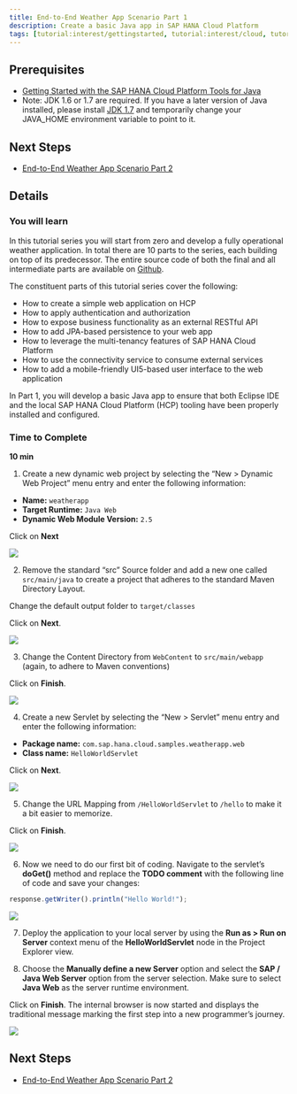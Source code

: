 ```yaml
---
title: End-to-End Weather App Scenario Part 1
description: Create a basic Java app in SAP HANA Cloud Platform
tags: [tutorial:interest/gettingstarted, tutorial:interest/cloud, tutorial:product/hcp, tutorial:technology/java]
---
```


## Prerequisites  
 - [Getting Started with the SAP HANA Cloud Platform Tools for Java](https://hcp.sap.com/developers/TutorialCatalog/jav100_01_java_setup_eclipse.html)
 - Note: JDK 1.6 or 1.7 are required. If you have a later version of Java installed, please install [JDK 1.7](http://www.oracle.com/technetwork/pt/java/javase/downloads/jdk7-downloads-1880260.html) and temporarily change your JAVA_HOME environment variable to point to it.

## Next Steps
 - [End-to-End Weather App Scenario Part 2](http://go.sap.com/developer/tutorials/hcp-java-weatherapp-part2.html)
 
## Details
### You will learn  
In this tutorial series you will start from zero and develop a fully operational weather application. In total there are 10 parts to the series, each building on top of its predecessor. The entire source code of both the final and all intermediate parts are available on [Github](https://github.com/SAP/cloud-weatherapp).


The constituent parts of this tutorial series cover the following:

 - How to create a simple web application on HCP
 - How to apply authentication and authorization
 - How to expose business functionality as an external RESTful API
 - How to add JPA-based persistence to your web app
 - How to leverage the multi-tenancy features of SAP HANA Cloud Platform
 - How to use the connectivity service to consume external services
 - How to add a mobile-friendly UI5-based user interface to the web application

In Part 1, you will develop a basic Java app to ensure that both Eclipse IDE and the local SAP HANA Cloud Platform (HCP) tooling have been properly installed and configured.

### Time to Complete
**10 min**

1. Create a new dynamic web project by selecting the “New > Dynamic Web Project” menu entry and enter the following information:

 - **Name:** `weatherapp`
 - **Target Runtime:** `Java Web`
 - **Dynamic Web Module Version:** `2.5`
 
 Click on **Next**
 
 ![](https://raw.githubusercontent.com/SAPDocuments/Tutorials/master/tutorials/hcp-java-weatherapp-part1/e2e_01-1.png)

2. Remove the standard “src” Source folder and add a new one called `src/main/java` to create a project that adheres to the standard Maven Directory Layout.

 Change the default output folder to `target/classes` 

 Click on **Next**. 
 
  ![](https://raw.githubusercontent.com/SAPDocuments/Tutorials/master/tutorials/hcp-java-weatherapp-part1/e2e_01-2.png) 

3. Change the Content Directory from `WebContent` to `src/main/webapp` (again, to adhere to Maven conventions) 

 Click on **Finish**.

 ![](https://raw.githubusercontent.com/SAPDocuments/Tutorials/master/tutorials/hcp-java-weatherapp-part1/e2e_01-3.png)

4. Create a new Servlet by selecting the “New > Servlet” menu entry and enter the following information:

 - **Package name:** `com.sap.hana.cloud.samples.weatherapp.web`
 - **Class name:** `HelloWorldServlet`

 Click on **Next**.
 
 ![](https://raw.githubusercontent.com/SAPDocuments/Tutorials/master/tutorials/hcp-java-weatherapp-part1/e2e_01-4.png)
 

5. Change the URL Mapping from `/HelloWorldServlet` to `/hello` to make it a bit easier to memorize.

 Click on **Finish**.
 
  ![](https://raw.githubusercontent.com/SAPDocuments/Tutorials/master/tutorials/hcp-java-weatherapp-part1/e2e_01-5.png)

6. Now we need to do our first bit of coding. Navigate to the servlet’s **doGet()** method and replace the **TODO comment** with the following line of code and save your changes:

 ```javascript
 response.getWriter().println("Hello World!");
 ```

  ![](https://raw.githubusercontent.com/SAPDocuments/Tutorials/master/tutorials/hcp-java-weatherapp-part1/e2e_01-6.png)

7. Deploy the application to your local server by using the **Run as > Run on Server** context menu of the **HelloWorldServlet** node in the Project Explorer view.

8. Choose the **Manually define a new Server** option and select the **SAP / Java Web Server** option from the server selection. Make sure to select **Java Web** as the server runtime environment. 

 Click on **Finish**. The internal browser is now started and displays the traditional message marking the first step into a new programmer’s journey. 

 ![](https://raw.githubusercontent.com/SAPDocuments/Tutorials/master/tutorials/hcp-java-weatherapp-part1/e2e_01-8.png)


## Next Steps
 - [End-to-End Weather App Scenario Part 2](http://go.sap.com/developer/tutorials/hcp-java-weatherapp-part2.html)